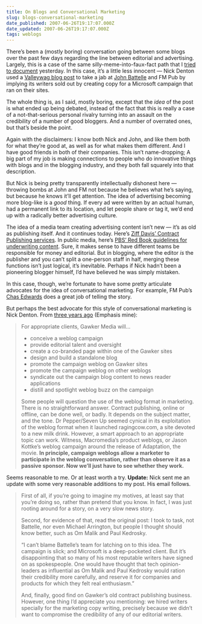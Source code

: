 ```yaml
---
title: On Blogs and Conversational Marketing
slug: blogs-conversational-marketing
date_published: 2007-06-26T19:17:07.000Z
date_updated: 2007-06-26T19:17:07.000Z
tags: weblogs
---
```


There’s been a (mostly boring) conversation going between some blogs over the past few days regarding the line between editorial and advertising. Largely, this is a case of the same silly-meme-into-faux-fact path that I [tried to document](http://www.dashes.com/anil/2007/06/making-the-news.html) yesterday. In this case, it’s a little less innocent — Nick Denton used a [Valleywag blog post](http://valleywag.com/tech/federated-media/microsoft-pays-star-writers-to-recite-slogan-271485.php) to take a jab at [John Battelle](http://www.federatedmedia.net/blog/archives/2007/06/a_follow_up.php) and FM Pub by implying its writers sold out by creating copy for a Microsoft campaign that ran on their sites.

The whole thing is, as I said, mostly boring, except that the *idea* of the post is what ended up being debated, instead of the fact that this is really a case of a not-that-serious personal rivalry turning into an assault on the credibility of a number of good bloggers. And a number of overrated ones, but that’s beside the point.

Again with the disclaimers: I know both Nick and John, and like them both for what they’re good at, as well as for what makes them different. And I have good friends in both of their companies. This isn’t name-dropping; A big part of my job is making connections to people who do innovative things with blogs and in the blogging industry, and they both fall squarely into that description.

But Nick is being pretty transparently intellectually dishonest here — throwing bombs at John and FM not because he believes what he’s saying, but because he knows it’ll get attention. The idea of advertising becoming more blog-like is a *good* thing. If every ad were written by an actual human, had a permanent link to its location, and let people share or tag it, we’d end up with a radically better advertising culture.

The idea of a media team creating advertising content isn’t new — it’s as old as publishing itself. And it continues today. Here’s [Ziff Davis’ Contract Publishing services](http://www.ziffdavis.com/integratedmedia/contract). In public media, here’s [PBS’ Red Book guidelines for underwriting content](http://www.pbs.org/producers/redbook/specs/underwriting.html). Sure, it makes sense to have different teams be responsible for money and editorial. But in blogging, where the editor *is* the publisher and you can’t split a one-person staff in half, merging these functions isn’t just logical, it’s inevitable. Perhaps if Nick hadn’t been a pioneering blogger himself, I’d have believed he was simply mistaken.

In this case, though, we’re fortunate to have some pretty articulate advocates for the idea of conversational marketing. For example, FM Pub’s [Chas Edwards](http://chasnote.com/2007/06/24/does-relevant-advertising-mean-selling-out/) does a great job of telling the story.

But perhaps the best advocate for this style of conversational marketing is Nick Denton. From [three years ago](http://www.nickdenton.org/001997.html) (Emphasis mine):

> For appropriate clients, Gawker Media will…
> 
> - conceive a weblog campaign
> - provide editorial talent and oversight
> - create a co-branded page within one of the Gawker sites
> - design and build a standalone blog
> - promote the campaign weblog on Gawker sites
> - promote the campaign weblog on other weblogs
> - syndicate out the campaign blog content to news reader applications
> - distill and spotlight weblog buzz on the campaign
> 
> Some people will question the use of the weblog format in marketing. There is no straightforward answer. Contract publishing, online or offline, can be done well, or badly. It depends on the subject matter, and the tone. Dr Pepper/Seven Up seemed cynical in its exploitation of the weblog format when it launched ragingcow.com, a site devoted to a new milk drink. However, a smart approach to an appropriate topic can work. Witness, Macromedia’s product weblogs, or Jason Kottke’s weblog campaign around the release of Adaptation, the movie.
> **In principle, campaign weblogs allow a marketer to participate in the weblog conversation, rather than observe it as a passive sponsor. Now we’ll just have to see whether they work.**

Seems reasonable to me. Or at least worth a try.
**Update:** Nick sent me an update with some very reasonable additions to my post. His email follows.

> First of all, if you’re going to imagine my motives, at least say that you’re doing so, rather than pretend that you know. In fact, I was just rooting around for a story, on a very slow news story.
> 
> Second, for evidence of that, read the original post: I took to task, not Battelle, nor even Michael Arrington, but people I thought should know better, such as Om Malik and Paul Kedrosky.
> 
> “I can’t blame Battelle’s team for latching on to this idea. The campaign is slick; and Microsoft is a deep-pocketed client. But it’s disappointing that so many of his most reputable writers have signed on as spokespeople. One would have thought that tech opinion-leaders as influential as Om Malik and Paul Kedrosky would ration their credibility more carefully, and reserve it for companies and products for which they felt real enthusiasm.”
> 
> And, finally, good find on Gawker’s old contract publishing business. However, one thing I’d appreciate you mentioning: we hired writers specially for the marketing copy writing, precisely because we didn’t want to compromise the credibility of any of our editorial writers.
